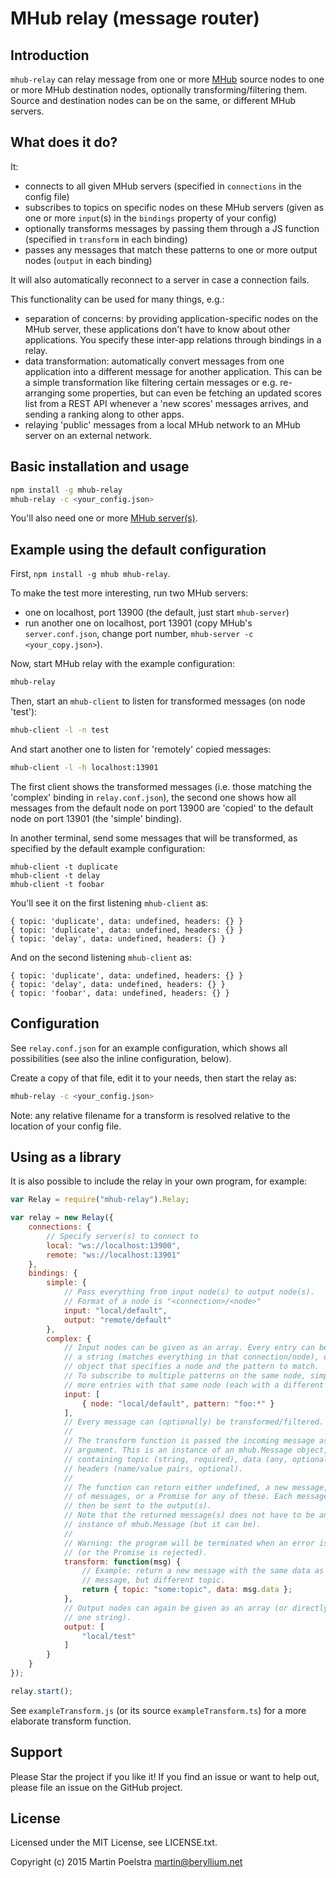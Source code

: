 # MHub relay (message router)

## Introduction

`mhub-relay` can relay message from one or more [MHub](https://github.com/poelstra/mhub) source nodes to one or more
MHub destination nodes, optionally transforming/filtering them.
Source and destination nodes can be on the same, or different MHub servers.

## What does it do?

It:
* connects to all given MHub servers (specified in `connections` in the config file)
* subscribes to topics on specific nodes on these MHub servers (given as one or more `input`(s) in the `bindings` property of your config)
* optionally transforms messages by passing them through a JS function (specified in `transform` in each binding)
* passes any messages that match these patterns to one or more output nodes (`output` in each binding)

It will also automatically reconnect to a server in case a connection fails.

This functionality can be used for many things, e.g.:
* separation of concerns: by providing application-specific nodes on the MHub
  server, these applications don't have to know about other applications. You
  specify these inter-app relations through bindings in a relay.
* data transformation: automatically convert messages from one application into
  a different message for another application. This can be a simple
  transformation like filtering certain messages or e.g. re-arranging some
  properties, but can even be fetching an updated scores list from a REST API
  whenever a 'new scores' messages arrives, and sending a ranking along to other
  apps.
* relaying 'public' messages from a local MHub network to an MHub server on an
  external network.

## Basic installation and usage

```sh
npm install -g mhub-relay
mhub-relay -c <your_config.json>
```

You'll also need one or more [MHub server(s)](https://github.com/poelstra/mhub).

## Example using the default configuration

First, `npm install -g mhub mhub-relay`.

To make the test more interesting, run two MHub servers:
* one on localhost, port 13900 (the default, just start `mhub-server`)
* run another one on localhost, port 13901 (copy MHub's `server.conf.json`, change port number, `mhub-server -c <your_copy.json>`).

Now, start MHub relay with the example configuration:
```sh
mhub-relay
```

Then, start an `mhub-client` to listen for transformed messages (on node 'test'):
```sh
mhub-client -l -n test
```

And start another one to listen for 'remotely' copied messages:
```sh
mhub-client -l -h localhost:13901
```

The first client shows the transformed messages (i.e. those matching the
'complex' binding in `relay.conf.json`), the second one shows how all messages
from the default node on port 13900 are 'copied' to the default node on port
13901 (the 'simple' binding).

In another terminal, send some messages that will be transformed, as specified
by the default example configuration:
```
mhub-client -t duplicate
mhub-client -t delay
mhub-client -t foobar
```

You'll see it on the first listening `mhub-client` as:
```
{ topic: 'duplicate', data: undefined, headers: {} }
{ topic: 'duplicate', data: undefined, headers: {} }
{ topic: 'delay', data: undefined, headers: {} }
```

And on the second listening `mhub-client` as:
```
{ topic: 'duplicate', data: undefined, headers: {} }
{ topic: 'delay', data: undefined, headers: {} }
{ topic: 'foobar', data: undefined, headers: {} }
```

## Configuration

See `relay.conf.json` for an example configuration, which shows all
possibilities (see also the inline configuration, below).

Create a copy of that file, edit it to your needs, then start the relay as:
```sh
mhub-relay -c <your_config.json>
```

Note: any relative filename for a transform is resolved relative to the location
of your config file.

## Using as a library

It is also possible to include the relay in your own program, for example:

```js
var Relay = require("mhub-relay").Relay;

var relay = new Relay({
	connections: {
		// Specify server(s) to connect to
		local: "ws://localhost:13900",
		remote: "ws://localhost:13901"
	},
	bindings: {
		simple: {
			// Pass everything from input node(s) to output node(s).
			// Format of a node is "<connection>/<node>"
			input: "local/default",
			output: "remote/default"
		},
		complex: {
			// Input nodes can be given as an array. Every entry can be either
			// a string (matches everything in that connection/node), or an
			// object that specifies a node and the pattern to match.
			// To subscribe to multiple patterns on the same node, simply pass
			// more entries with that same node (each with a different pattern).
			input: [
				{ node: "local/default", pattern: "foo:*" }
			],
			// Every message can (optionally) be transformed/filtered.
			//
			// The transform function is passed the incoming message as its
			// argument. This is an instance of an mhub.Message object,
			// containing topic (string, required), data (any, optional) and
			// headers (name/value pairs, optional).
			//
			// The function can return either undefined, a new message, an array
			// of messages, or a Promise for any of these. Each message will
			// then be sent to the output(s).
			// Note that the returned message(s) does not have to be an
			// instance of mhub.Message (but it can be).
			//
			// Warning: the program will be terminated when an error is thrown
			// (or the Promise is rejected).
			transform: function(msg) {
				// Example: return a new message with the same data as original
				// message, but different topic.
				return { topic: "some:topic", data: msg.data };
			},
			// Output nodes can again be given as an array (or directly as just
			// one string).
			output: [
				"local/test"
			]
		}
	}
});

relay.start();
```

See `exampleTransform.js` (or its source `exampleTransform.ts`) for a more
elaborate transform function.

## Support

Please Star the project if you like it!
If you find an issue or want to help out, please file an issue on the GitHub
project.

## License

Licensed under the MIT License, see LICENSE.txt.

Copyright (c) 2015 Martin Poelstra <martin@beryllium.net>
